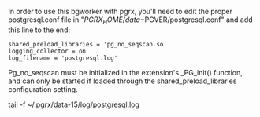 In order to use this bgworker with pgrx, you'll need to edit the proper postgresql.conf file in "${PGRX_HOME}/data-$PGVER/postgresql.conf" and add this line to the end:

    shared_preload_libraries = 'pg_no_seqscan.so'
    logging_collector = on
    log_filename = 'postgresql.log'

Pg_no_seqscan must be initialized in the extension's _PG_init() function, and can only be started if loaded through the shared_preload_libraries configuration setting.


tail -f ~/.pgrx/data-15/log/postgresql.log
